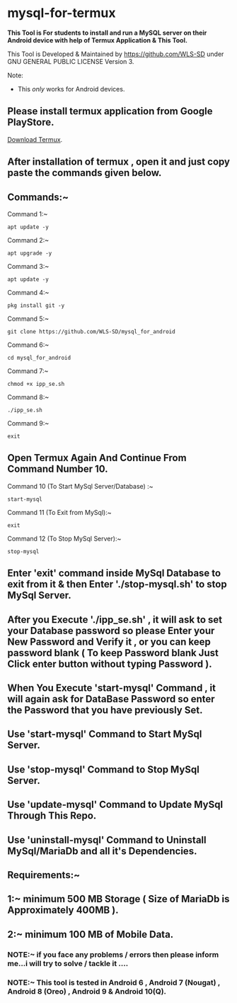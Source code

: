 # mysql-for-termux
**This Tool is For  students to install and run a MySQL server on their Android device with help of Termux Application & This Tool.**  

This Tool is Developed & Maintained by https://github.com/WLS-SD under GNU GENERAL PUBLIC LICENSE Version 3.

  
Note:
* This _only_ works for Android devices.

## Please install termux application from Google PlayStore.
[Download Termux](https://play.google.com/store/apps/details?id=com.termux).

## After installation of termux , open it and just copy paste the commands given below.

## Commands:~

Command 1:~
```
apt update -y
```

Command 2:~
```
apt upgrade -y
```

Command 3:~
```
apt update -y
```


Command 4:~
```
pkg install git -y
```

Command 5:~
```
git clone https://github.com/WLS-SD/mysql_for_android
```

Command 6:~
```
cd mysql_for_android 
```

Command 7:~
```
chmod +x ipp_se.sh
```

Command 8:~
```
./ipp_se.sh
```


Command 9:~
```
exit
```

## Open Termux Again And Continue From Command Number 10.


Command 10 (To Start MySql Server/Database) :~
```
start-mysql
```

Command 11 (To Exit from MySql):~
```
exit
```

Command 12 (To Stop MySql Server):~
```
stop-mysql
```




## Enter 'exit' command  inside MySql Database to exit from it & then Enter './stop-mysql.sh' to stop MySql Server.



## After you Execute './ipp_se.sh' , it will ask to set your Database password so please Enter your New Password and Verify it , or you can keep password blank ( To keep Password blank Just Click enter button without typing Password ).
## When You Execute 'start-mysql' Command , it will again ask for DataBase Password so enter the Password that you have previously Set.
## Use 'start-mysql' Command to Start MySql Server.
## Use 'stop-mysql' Command to Stop MySql Server.
## Use 'update-mysql' Command to Update MySql Through This Repo.
## Use 'uninstall-mysql' Command to Uninstall MySql/MariaDb and all it's Dependencies.



## Requirements:~
## 1:~ minimum 500 MB Storage ( Size of MariaDb is Approximately 400MB ).
## 2:~ minimum 100 MB of Mobile Data.

### NOTE:~ if you face any problems / errors then please inform me...i will try to solve / tackle it ....

### NOTE:~ This tool is tested in Android 6 , Android 7 (Nougat) , Android 8 (Oreo) , Android 9 &  Android 10(Q).

